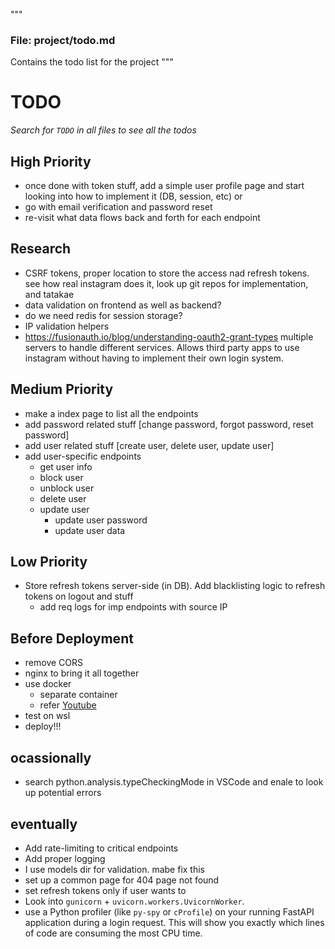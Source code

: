 """
### File: **project/todo.md**

Contains the todo list for the project
"""

# TODO

_Search for `TODO` in all files to see all the todos_

## High Priority

- once done with token stuff, add a simple user profile page and start looking into how to implement it (DB, session, etc)
  or
- go with email verification and password reset
- re-visit what data flows back and forth for each endpoint

## Research

- CSRF tokens, proper location to store the access nad refresh tokens. see how real instagram does it, look up git repos for implementation, and tatakae
- data validation on frontend as well as backend?
- do we need redis for session storage?
- IP validation helpers
- https://fusionauth.io/blog/understanding-oauth2-grant-types multiple servers to handle different services. Allows third party apps to use instagram without having to implement their own login system.

## Medium Priority

- make a index page to list all the endpoints
- add password related stuff [change password, forgot password, reset password]
- add user related stuff [create user, delete user, update user]
- add user-specific endpoints
  - get user info
  - block user
  - unblock user
  - delete user
  - update user
    - update user password
    - update user data

## Low Priority

- Store refresh tokens server-side (in DB). Add blacklisting logic to refresh tokens on logout and stuff
  - add req logs for imp endpoints with source IP

## Before Deployment

- remove CORS
- nginx to bring it all together
- use docker
  - separate container
  - refer [Youtube](youtube.com/watch?v=DQdB7wFEygo)
- test on wsl
- deploy!!!

## ocassionally

- search python.analysis.typeCheckingMode in VSCode and enale to look up potential errors

## eventually

- Add rate-limiting to critical endpoints
- Add proper logging
- I use models dir for validation. mabe fix this
- set up a common page for 404 page not found
- set refresh tokens only if user wants to
- Look into `gunicorn` + `uvicorn.workers.UvicornWorker`.
- use a Python profiler (like `py-spy` or `cProfile`) on your running FastAPI application during a login request. This will show you exactly which lines of code are consuming the most CPU time.

